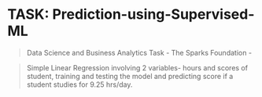 # TASK: Prediction-using-Supervised-ML
> Data Science and Business Analytics Task - The Sparks Foundation -

> Simple Linear Regression involving 2 variables- hours and scores of student, training and testing the model and predicting score if a student studies for 9.25 hrs/day.
